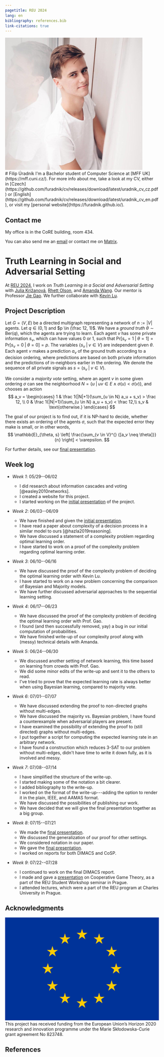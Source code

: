 ```yaml
---
pagetitle: REU 2024
lang: en
bibliography: references.bib
link-citations: true
---
```


<div id="profilepic_div"><img id="profilepic" src="data/profile_pic.jpg"/></div>
# Filip&nbsp;Úradník
I'm a Bachelor student of Computer Science at&nbsp;[MFF&nbsp;UK](https://mff.cuni.cz/).
For more info about me, take a look at&nbsp;my&nbsp;CV, either in&nbsp;[Czech](https://github.com/furadnik/cv/releases/download/latest/uradnik_cv_cz.pdf)
or&nbsp;[English](https://github.com/furadnik/cv/releases/download/latest/uradnik_cv_en.pdf), or&nbsp;visit my&nbsp;[personal&nbsp;website](https://furadnik.github.io/).

## Contact me

My office is in the CoRE building, room 434.

You can also send me an [email](mailto:uradnik@kam.mff.cuni.cz) or&nbsp;contact me on [Matrix](https://matrix.to/#/@furadnik:matrix.org).

# Truth Learning in Social and Adversarial Setting

At [REU 2024](https://reu.dimacs.rutgers.edu/2024/), I work on _Truth Learning in a Social and Adversarial Setting_ with&nbsp;[Julia Križanová](https://reu.dimacs.rutgers.edu/~jk2238/), [Rhett Olson](https://reu.dimacs.rutgers.edu/~ro330/), and&nbsp;[Amanda&nbsp;Wang](https://reu.dimacs.rutgers.edu/~aw1115/).
Our mentor is Professor [Jie Gao](https://sites.rutgers.edu/jie-gao/about/).
We further collaborate with [Kevin Lu](https://www.math.rutgers.edu/people/department-directory/detail/344-department-directory/1983-lu-kevin).

## Project Description

Let $G = \left( V,E \right)$ be a directed multigraph representing a network of $n := |V|$ agents.
Let $q \in (0,1)$ and $p \in (\frac 12, 1)$. 
We have a *ground truth* $\theta \sim \text{Ber}(q)$, which the agents are trying to learn.
Each agent $v$ has some private information $s_v$, which can have values 0 or 1, such that $\text{Pr}[s_v = 1 \;|\; \theta = 1] = \text{Pr}[s_v = 0 \;|\; \theta = 0] = p$.
The variables $\{s_v \;|\; v \in V\}$ are independent given $\theta$.
Each agent $v$ makes a prediction $a_v$ of the ground truth according to a decision ordering, where predictions are based on both private information and the predictions of in-neighbors earlier in the ordering. 
We denote the sequence of all private signals as $s = (s_v \;|\; v \in V)$.

We consider a *majority vote* setting, where an agent $v$ in some given ordering $\sigma$ can see the neighborhood $N = \{u \;|\; uv \in E \land \sigma(u) < \sigma(v) \}$, and chooses an action  $$
    a_v = \begin{cases}
        1 & \frac 1{|N|+1}(\sum_{u \in N} a_u + s_v) > \frac 12, \\
        0 & \frac 1{|N|+1}(\sum_{u \in N} a_u + s_v) < \frac 12,\\
        s_v & \text{otherwise.}
    \end{cases}
$$

The goal of our project is to find out, if it is NP-hard to decide, whether there exists an ordering of the agents $\sigma$, such that the expected error they make is small, or in other words, $$
		\mathbb{E}_{\theta, s} \left[ \frac{\sum_{v \in V}^{} {[a_v \neq \theta]}}{n} \right] < \varepsilon.
$$

For further details, see our [final presentation](data/final_prez.pdf).

## Week log

* _Week 1_: 05/29--06/02
    - I did research about information cascades and voting [@easley2010networks].
    - I created a website for this project.
    - I started working on the [initial presentation](data/initial_prez.pdf) of the project.

* _Week 2_: 06/03--06/09
    - We have finished and given the [initial presentation](data/initial_prez.pdf).
    - I have read a paper about complexity of a decision process in a similar model to ours [@hazla2019reasoning].
    - We have discussed a statement of a complexity problem regarding optimal learning order.
    - I have started to work on a proof of the complexity problem regarding optimal learning order.

* _Week 3_: 06/10--06/16
    - We have discussed the proof of the complexity problem of deciding the optimal learning order with Kevin Lu.
    - I have started to work on a new problem concerning the comparison of Bayesian and Majority models.
    - We have further discussed adversarial approaches to the sequential learning setting.

* _Week 4_: 06/17--06/23
    - We have discussed the proof of the complexity problem of deciding the optimal learning order with Prof. Gao.
    - I found (and then successfully removed, yay) a bug in our initial computation of probabilities.
    - We have finished write-up of our complexity proof along with (messy) technical details with Amanda.

* _Week 5_: 06/24--06/30
    - We discussed another setting of network learning, this time based on learning from crowds with Prof. Gao.
    - We did some minor edits of the write-up and sent it to the others to read.
    - I've tried to prove that the expected learning rate is always better when using Bayesian learning, compared to majority vote.
    
* _Week 6_: 07/01--07/07
    - We have discussed extending the proof to non-directed graphs without multi-edges.
    - We have discussed the majority vs. Bayesian problem, I have found a counterexample when adversarial players are present.
    - I have examined the possibility of extending the proof to (still directed) graphs without multi-edges.
    - I put together a script for computing the expected learning rate in an arbitrary network.
    - I have found a construction which reduces 3-SAT to our problem without multi-edges, didn't have time to write it down fully, as it is involved and messy.

* _Week 7_: 07/08--07/14
    - I have simplified the structure of the write-up.
    - I started making some of the notation a bit clearer.
    - I added bibliography to the write-up.
    - I worked on the format of the write-up---adding the option to render it in the plain, IEEE, and AAMAS format. 
    - We have discussed the possibilities of publishing our work.
    - We have decided that we will give the final presentation together as a big group.

* _Week 8_: 07/15--07/21
    - We made the [final presentation](data/final_prez.pdf).
    - We discussed the generalization of our proof for other settings.
    - We considered notation in our paper.
    - We gave the [final presentation](data/final_prez.pdf).
    - I worked on reports for both DIMACS and CoSP.

* _Week 9_: 07/22--07/28
    - I continued to work on the final DIMACS report.
    - I made and gave a [presentation](https://github.com/furadnik/reu_prez/releases/tag/latest) on Cooperative Game Theory, as a part of the REU Student Workshop seminar in Prague.
    - I attended lectures, which were a part of the REU program at Charles University in Prague.

## Acknowledgments

<div id="eu_div"><img id="eu" src="data/eu.png"/></div>
This project has received funding from the European Union’s Horizon 2020 research and innovation programme under the Marie Skłodowska-Curie grant agreement No 823748.

## References
